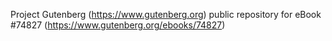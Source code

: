 Project Gutenberg (https://www.gutenberg.org) public repository for
eBook #74827 (https://www.gutenberg.org/ebooks/74827)
